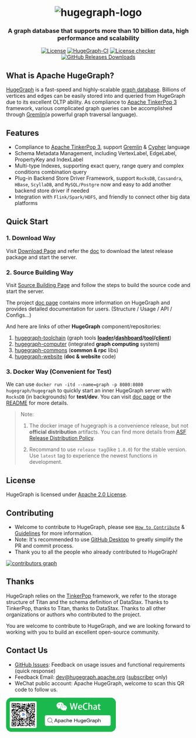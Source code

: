 <h1 align="center">
    <img width="720" alt="hugegraph-logo" src="https://github.com/apache/incubator-hugegraph/assets/38098239/e02ffaed-4562-486b-ba8f-e68d02bb0ea6" style="zoom:100%;" />
</h1>

<h3 align="center">A graph database that supports more than 10 billion data, high performance and scalability</h3>

<div align="center">

[![License](https://img.shields.io/badge/license-Apache%202-0E78BA.svg)](https://www.apache.org/licenses/LICENSE-2.0.html)
[![HugeGraph-CI](https://github.com/apache/incubator-hugegraph/actions/workflows/ci.yml/badge.svg)](https://github.com/apache/incubator-hugegraph/actions/workflows/ci.yml)
[![License checker](https://github.com/apache/incubator-hugegraph/actions/workflows/licence-checker.yml/badge.svg)](https://github.com/apache/incubator-hugegraph/actions/workflows/licence-checker.yml)
[![GitHub Releases Downloads](https://img.shields.io/github/downloads/apache/hugegraph/total.svg)](https://github.com/apache/hugegraph/releases)

</div>

## What is Apache HugeGraph?

[HugeGraph](https://hugegraph.apache.org/) is a fast-speed and highly-scalable [graph database](https://en.wikipedia.org/wiki/Graph_database). 
Billions of vertices and edges can be easily stored into and queried from HugeGraph due to its excellent OLTP ability. As compliance to [Apache TinkerPop 3](https://tinkerpop.apache.org/) framework, various complicated graph queries can be accomplished through [Gremlin](https://tinkerpop.apache.org/gremlin.html)(a powerful graph traversal language).


## Features

- Compliance to [Apache TinkerPop 3](https://tinkerpop.apache.org/), support [Gremlin](https://tinkerpop.apache.org/gremlin.html) & [Cypher](https://en.wikipedia.org/wiki/Cypher) language
- Schema Metadata Management, including VertexLabel, EdgeLabel, PropertyKey and IndexLabel
- Multi-type Indexes, supporting exact query, range query and complex conditions combination query
- Plug-in Backend Store Driver Framework, support `RocksDB`, `Cassandra`, `HBase`, `ScyllaDB`, and `MySQL/Postgre` now and easy to add another backend store driver if needed
- Integration with `Flink/Spark/HDFS`, and friendly to connect other big data platforms


## Quick Start

### 1. Download Way

Visit [Download Page](https://hugegraph.apache.org/docs/download/download/) and refer the [doc](https://hugegraph.apache.org/docs/quickstart/hugegraph-server/#32-download-the-binary-tar-tarball) 
to download the latest release package and start the server.

### 2. Source Building Way

Visit [Source Building Page](https://hugegraph.apache.org/docs/quickstart/hugegraph-server/#33-source-code-compilation) and follow the 
steps to build the source code and start the server.

The project [doc page](https://hugegraph.apache.org/docs/) contains more information on HugeGraph
and provides detailed documentation for users. (Structure / Usage / API / Configs...)

And here are links of other **HugeGraph** component/repositories:
1. [hugegraph-toolchain](https://github.com/apache/incubator-hugegraph-toolchain) (graph tools **[loader](https://github.com/apache/incubator-hugegraph-toolchain/tree/master/hugegraph-loader)/[dashboard](https://github.com/apache/incubator-hugegraph-toolchain/tree/master/hugegraph-hubble)/[tool](https://github.com/apache/incubator-hugegraph-toolchain/tree/master/hugegraph-tools)/[client](https://github.com/apache/incubator-hugegraph-toolchain/tree/master/hugegraph-client)**)
2. [hugegraph-computer](https://github.com/apache/incubator-hugegraph-computer) (integrated **graph computing** system)
3. [hugegraph-commons](https://github.com/apache/incubator-hugegraph-commons) (**common & rpc** libs)
4. [hugegraph-website](https://github.com/apache/incubator-hugegraph-doc) (**doc & website** code)

### 3. Docker Way (Convenient for Test)

We can use `docker run -itd --name=graph -p 8080:8080 hugegraph/hugegraph` to quickly start an inner 
HugeGraph server with `RocksDB` (in backgrounds) for **test/dev**.
You can visit [doc page](https://hugegraph.apache.org/docs/quickstart/hugegraph-server/#3-deploy) or the [README](hugegraph-server/hugegraph-dist/docker/READEME.md) for more details.

> Note:
>  
> 1. The docker image of hugegraph is a convenience release, but not **official distribution** artifacts. You can find more details from [ASF Release Distribution Policy](https://infra.apache.org/release-distribution.html#dockerhub).
> 
> 2. Recommand to use `release tag`(like `1.0.0`) for the stable version. Use `latest` tag to experience the newest functions in development.

## License

HugeGraph is licensed under [Apache 2.0 License](LICENSE).


## Contributing

- Welcome to contribute to HugeGraph, please see [`How to Contribute`](CONTRIBUTING.md) & [Guidelines](https://hugegraph.apache.org/docs/contribution-guidelines/) for more information.  
- Note: It's recommended to use [GitHub Desktop](https://desktop.github.com/) to greatly simplify the PR and commit process.  
- Thank you to all the people who already contributed to HugeGraph!

[![contributors graph](https://contrib.rocks/image?repo=apache/hugegraph)](https://github.com/apache/incubator-hugegraph/graphs/contributors)


## Thanks

HugeGraph relies on the [TinkerPop](http://tinkerpop.apache.org) framework, we refer to the storage structure of Titan and the schema definition of DataStax. 
Thanks to TinkerPop, thanks to Titan, thanks to DataStax. Thanks to all other organizations or authors who contributed to the project.

You are welcome to contribute to HugeGraph, 
and we are looking forward to working with you to build an excellent open-source community.


## Contact Us

- [GitHub Issues](https://github.com/apache/incubator-hugegraph/issues): Feedback on usage issues and functional requirements (quick response)
 - Feedback Email: [dev@hugegraph.apache.org](mailto:dev@hugegraph.apache.org) ([subscriber](https://hugegraph.apache.org/docs/contribution-guidelines/subscribe/) only)
 - WeChat public account: Apache HugeGraph, welcome to scan this QR code to follow us.

 <img src="https://github.com/apache/incubator-hugegraph-doc/blob/master/assets/images/wechat.png?raw=true" alt="QR png" width="300"/>

